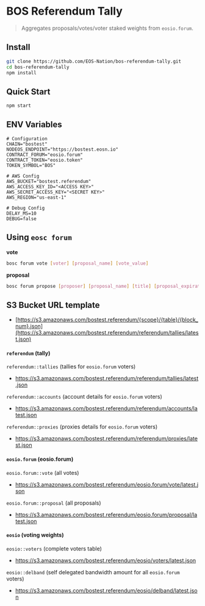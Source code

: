 # BOS Referendum Tally

> Aggregates proposals/votes/voter staked weights from `eosio.forum`.

## Install

```bash
git clone https://github.com/EOS-Nation/bos-referendum-tally.git
cd bos-referendum-tally
npm install
```

## Quick Start

```bash
npm start
```

## ENV Variables

```env
# Configuration
CHAIN="bostest"
NODEOS_ENDPOINT="https://bostest.eosn.io"
CONTRACT_FORUM="eosio.forum"
CONTRACT_TOKEN="eosio.token"
TOKEN_SYMBOL="BOS"

# AWS Config
AWS_BUCKET="bostest.referendum"
AWS_ACCESS_KEY_ID="<ACCESS KEY>"
AWS_SECRET_ACCESS_KEY="<SECRET KEY>"
AWS_REGION="us-east-1"

# Debug Config
DELAY_MS=10
DEBUG=false
```

## Using `eosc forum`

**vote**

```bash
bosc forum vote [voter] [proposal_name] [vote_value]
```

**proposal**

```bash
bosc forum propose [proposer] [proposal_name] [title] [proposal_expiration_date]
```

## S3 Bucket URL template

- [https://s3.amazonaws.com/bostest.referendum/{scope}/{table}/{block_num}.json](https://s3.amazonaws.com/bostest.referendum/referendum/tallies/latest.json)

#### `referendum` (tally)

`referendum::tallies` (tallies for `eosio.forum` voters)

- https://s3.amazonaws.com/bostest.referendum/referendum/tallies/latest.json

`referendum::accounts` (account details for `eosio.forum` voters)

- https://s3.amazonaws.com/bostest.referendum/referendum/accounts/latest.json

`referendum::proxies` (proxies details for `eosio.forum` voters)

- https://s3.amazonaws.com/bostest.referendum/referendum/proxies/latest.json

#### `eosio.forum` (eosio.forum)

`eosio.forum::vote` (all votes)

- https://s3.amazonaws.com/bostest.referendum/eosio.forum/vote/latest.json

`eosio.forum::proposal` (all proposals)

- https://s3.amazonaws.com/bostest.referendum/eosio.forum/proposal/latest.json

#### `eosio` (voting weights)

`eosio::voters` (complete voters table)

- https://s3.amazonaws.com/bostest.referendum/eosio/voters/latest.json

`eosio::delband` (self delegated bandwidth amount for all `eosio.forum` voters)

- https://s3.amazonaws.com/bostest.referendum/eosio/delband/latest.json

